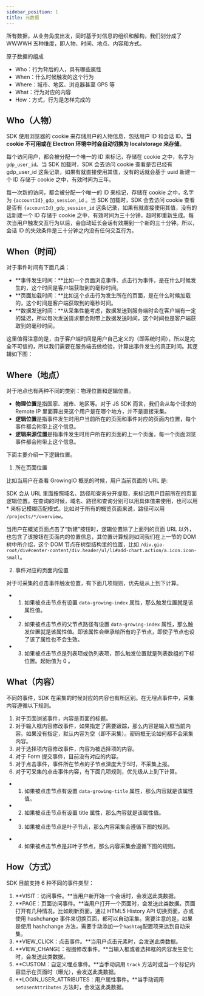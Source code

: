 ```yaml
---
sidebar_position: 1
title: 元数据
---
```


所有数据，从业务角度出发，同时基于对信息的组织和解构，我们划分成了 WWWWH 五种维度，即人物、时间、地点、内容和方式。

<ImageLoader path="img/webjs/metadata" width="50%" />

原子数据的组成

* Who：行为背后的人，具有哪些属性
* When：什么时候触发的这个行为
* Where：城市、地区、浏览器甚至 GPS 等
* What：行为对应的内容
* How：方式，行为是怎样完成的

## Who（人物）

SDK 使用浏览器的 cookie 来存储用户的人物信息，包括用户 ID 和会话 ID。**当 cookie 不可用或在 Electron 环境中时会自动切换为 localstorage 来存储**。

每个访问用户，都会被分配一个唯一的 ID 来标记，存储在 cookie 之中，名字为 `gdp_user_id`。当 SDK 加载时，SDK 会去访问 cookie 查看是否已经有 gdp_user_id 这条记录，如果有就直接使用其值，没有的话就会基于 uuid 新建一个 ID 存储于 cookie 之中，有效时间为三年。

每一次新的访问，都会被分配一个唯一的 ID 来标记，存储在 cookie 之中，名字为 `{accountId}_gdp_session_id` 。当 SDK 加载时，SDK 会去访问 cookie 查看是否有 `{accountId}_gdp_session_id` 这条记录，如果有就直接使用其值，没有的话新建一个 ID 存储于 cookie 之中，有效时间为三十分钟，超时即重新生成。每次当用户触发交互行为以后，会自动延长会话有效期到一个新的三十分钟。所以，会话 ID 的失效条件是三十分钟之内没有任何交互行为。

## When（时间）

对于事件时间有下面几类：

* **事件发生时间：**比如一个页面浏览事件、点击行为事件，是在什么时候发生的，这个时间是客户端获取到的毫秒时间。<br/>
* **页面加载时间：**比如这个点击行为发生所在的页面，是在什么时候加载的，这个时间是客户端获取到的毫秒时间。<br/>
* **数据发送时间：**从采集性能考虑，数据发送到服务端时会在客户端有一定的延迟，所以每次发送请求都会附带上数据发送时间，这个时间也是客户端获取到的毫秒时间。

这里值得注意的是，由于客户端时间是用户自己定义的（即系统时间），所以是完全不可信的，所以我们需要在服务端去做检验，计算出事件发生的真正时间。其逻辑如下图：

<ImageLoader path="img/webjs/time_explanation" width="50%" />

## Where（地点）

对于地点也有两种不同的类别：物理位置和逻辑位置。

* **物理位置**是指国家、城市、地区等。对于 JS SDK 而言，我们会从每个请求的 Remote IP 里面算出来这个用户是在哪个地方，并不是直接采集。
* **逻辑位置**是指事件发生时用户当前所在的页面和事件对应的页面内位置，每个事件都会附带上这个信息。
* **逻辑来源位置**是指事件发生时用户所在的页面的上一个页面，每一个页面浏览事件都会附带上这个信息。

下面主要介绍一下逻辑位置。

1. 所在页面位置

比如当用户在查看 GrowingIO 概览的时候，用户当前页面的 URL 是:

<ImageLoader path="img/webjs/location_explanation" />

SDK 会从 URL 里面按照域名、路径和查询分开提取，来标记用户目前所在的页面逻辑位置。在查询的时候，域名、路径和查询分别可以用具体值来使用，也可以用 \* 来标记模糊匹配模式。比如对于所有的概览页面来说，路径可以用 `/projects/*/overview`。

当用户在概览页面点击了“新建”按钮时，逻辑位置除了上面列的页面 URL 以外，也包含了该按钮在页面内的位置信息，其位置计算规则如同我们在上一节的 DOM 树中所介绍，这个 DOM 节点在树型结构里的位置，比如 `/div.gio-root/div#center-content/div.header/ul/li#add-chart.action/a.icon.icon-small`。

2. 事件对应的页面内位置

对于可采集的点击事件触发位置，有下面几项规则，优先级从上到下计算。

* 1. 如果被点击节点有设置 `data-growing-index` 属性，那么触发位置就是该属性值。
* 2. 如果被点击节点的父节点路径有设置 `data-growing-index` 属性，那么触发位置就是该属性值。即该属性会继承给所有的子节点，即使子节点也设了该了属性也不会生效。
* 3. 如果被点击节点是列表项或伪列表项，那么触发位置就是列表数组的下标位置。起始值为 0 。

## What（内容）

不同的事件，SDK 在采集的时候对应的内容也有所区别。在无埋点事件中，采集内容遵循以下规则。

1. 对于页面浏览事件，内容是页面的标题。
2. 对于输入框内容修改事件，如果指定了需要跟踪，那么内容是输入框当前内容。如果没有指定，默认内容为空（即不采集）。密码框无论如何都不会采集内容。
3. 对于选择项内容修改事件，内容为被选择项的内容。
4. 对于 Form 提交事件，目前没有对应的内容。
5. 对于点击事件，事件所在节点的子节点深度大于5时，不采集上报。
6. 对于可采集的点击事件内容，有下面几项规则，优先级从上到下计算。

* 1. 如果被点击节点有设置 `data-growing-title` 属性，那么内容就是该属性值。
* 2. 如果被点击节点有设置 title 属性，那么内容就是该属性值。
* 3. 如果被点击节点是叶子节点，那么内容采集会遵循下图的规则。

<ImageLoader path="img/webjs/leaf_node_content" />

* 4. 如果被点击节点是非叶子节点，那么内容采集会遵循下图的规则。

<ImageLoader path="img/webjs/sec_leaf_node_content" />

## How（方式）

SDK 目前支持 6 种不同的事件类型：

1. **VISIT：访问事件。**当用户新开始一个会话时，会发送此类数据。
2. **PAGE：页面访问事件。**当用户打开一个页面时，会发送此类数据。页面打开有几种情况，比如刷新页面，通过 HTML5 History API 切换页面，亦或使用 hashchange 事件来切换页面，都可以自动采集。需要注意的是，如果是使用 hashchange 方法，需要手动添加一个`hashtag`配置项来达到自动采集。
3. **VIEW_CLICK：点击事件。**当用户点击元素时，会发送此类数据。
4. **VIEW_CHANGE：视图修改事件。**当输入框或者选择框的内容发生变化时，会发送此类数据。
5. **CUSTOM：自定义埋点事件。**当手动调用 `track` 方法时或当一个标记内容显示在页面时（曝光），会发送此类数据。
6. **LOGIN_USER_ATTRIBUTES：用户属性事件。**当手动调用 `setUserAttributes` 方法时，会发送此类数据。
